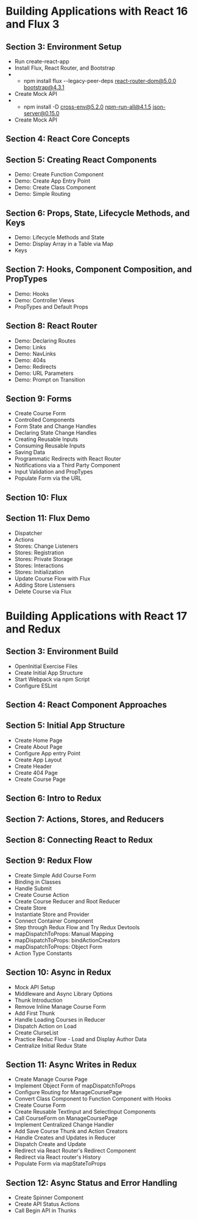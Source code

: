 # Building Applications with React 16 and Flux 3
## Section 3: Environment Setup
* Run create-react-app
* Install Flux, React Router, and Bootstrap
* * npm install flux --legacy-peer-deps react-router-dom@5.0.0 bootstrap@4.3.1
* Create Mock API
* * npm install -D cross-env@5.2.0 npm-run-all@4.1.5 json-server@0.15.0
* Create Mock API
## Section 4: React Core Concepts
## Section 5: Creating React Components
* Demo: Create Function Component
* Demo: Create App Entry Point
* Demo: Create Class Component
* Demo: Simple Routing
## Section 6: Props, State, Lifecycle Methods, and Keys
* Demo: Lifecycle Methods and State
* Demo: Display Array in a Table via Map
* Keys
## Section 7: Hooks, Component Composition, and PropTypes
* Demo: Hooks
* Demo: Controller Views
* PropTypes and Default Props
## Section 8: React Router
* Demo: Declaring Routes
* Demo: Links
* Demo: NavLinks
* Demo: 404s
* Demo: Redirects
* Demo: URL Parameters
* Demo: Prompt on Transition
## Section 9: Forms
* Create Course Form
* Controlled Components
* Form State and Change Handles
* Declaring State Change Handles
* Creating Reusable Inputs
* Consuming Reusable Inputs
* Saving Data
* Programmatic Redirects with React Router
* Notifications via a Third Party Component
* Input Validation and PropTypes
* Populate Form via the URL
## Section 10: Flux
## Section 11: Flux Demo
* Dispatcher
* Actions
* Stores: Change Listeners
* Stores: Registration
* Stores: Private Storage
* Stores: Interactions
* Stores: Initialization
* Update Course Flow with Flux
* Adding Store Listensers
* Delete Course via Flux


# Building Applications with React 17 and Redux

## Section 3: Environment Build
* OpenInitial Exercise Files
* Create Initial App Structure
* Start Webpack via npm Script
* Configure ESLint
## Section 4: React Component Approaches
## Section 5: Initial App Structure
* Create Home Page
* Create About Page
* Configure App entry Point
* Create App Layout
* Create Header
* Create 404 Page
* Create Course Page
## Section 6: Intro to Redux
## Section 7: Actions, Stores, and Reducers
## Section 8: Connecting React to Redux
## Section 9: Redux Flow
* Create Simple Add Course Form
* Binding in Classes
* Handle Submit
* Create Course Action
* Create Course Reducer and Root Reducer
* Create Store
* Instantiate Store and Provider
* Connect Container Component
* Step through Redux Flow and Try Redux Devtools
* mapDispatchToProps: Manual Mapping
* mapDispatchToProps: bindActionCreators
* mapDispatchToProps: Object Form
* Action Type Constants
## Section 10: Async in Redux
* Mock API Setup
* Middleware and Async Library Options
* Thunk Introduction
* Remove Inline Manage Course Form
* Add First Thunk
* Handle Loading Courses in Reducer
* Dispatch Action on Load
* Create ClurseList
* Practice Reduc Flow - Load and Display Author Data
* Centralize Initial Redux State
## Section 11: Async Writes in Redux
* Create Manage Course Page
* Implement Object Form of mapDispatchToProps
* Configure Routing for ManageCoursePage
* Convert Class Component to Function Component with Hooks
* Create Course Form
* Create Reusable TextInput and SelectInput Components
* Call CourseForm on ManageCoursePage
* Implement Centralized Change Handler
* Add Save Course Thunk and Action Creators
* Handle Creates and Updates in Reducer
* Dispatch Create and Update
* Redirect via React Router's Redirect Component
* Redirect via React router's History
* Populate Form via mapStateToProps
## Section 12: Async Status and Error Handling
* Create Spinner Component
* Create API Status Actions
* Call Begin API in Thunks